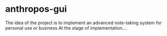 # anthropos-gui
The idea of ​​the project is to implement an advanced note-taking system for personal use or business
At the stage of implementation....
